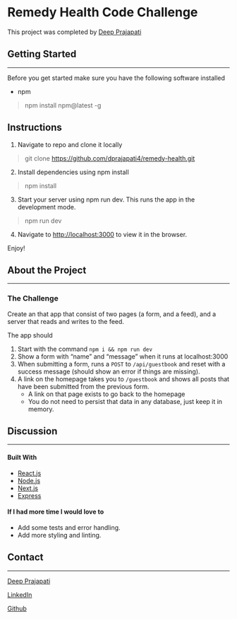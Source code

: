 # Remedy Health Code Challenge

This project was completed by [Deep Prajapati](https://www.linkedin.com/in/deepprajapati)

## **Getting Started**
***

Before you get started make sure you have the following software installed

- npm
>  npm install npm@latest -g

## Instructions
1. Navigate to repo and clone it locally
>git clone  https://github.com/dprajapati4/remedy-health.git


2. Install dependencies using npm install
 >npm install

3. Start your server using npm run dev. This runs the app in the development mode.
 >npm run dev

4. Navigate to [http://localhost:3000](http://localhost:3000) to view it in the browser.

Enjoy!

## **About the Project**
***
### The Challenge

 Create an that app that consist of two pages (a form, and a feed), and a server that reads and writes to the feed.

The app should
1. Start with the command `npm i && npm run dev`
2. Show a form with “name” and “message” when it runs at localhost:3000
3. When submitting a form, runs a `POST` to `/api/guestbook` and reset with a success message (should show an error if things are missing).
4. A link on the homepage takes you to `/guestbook` and shows all posts that have been submitted from the previous form.
    - A link on that page exists to go back to the homepage
    - You do not need to persist that data in any database, just keep it in memory.
&nbsp;
## Discussion
***
#### **Built With**
- [React.js](https://reactjs.org/)
- [Node.js](https://nodejs.org/en/)
- [Next.js](https://nextjs.org/)
- [Express](https://expressjs.com/)
#### **If I had more time I would love to**
- Add some tests and error handling.
- Add more styling and linting.

## **Contact**
***
[Deep Prajapati](mailto:dprajap2@gmail.com?subject=[GitHub]%20ParksnRec%20Gif%20Generator)

[LinkedIn](https://www.linkedin.com/in/deepprajapati)

[Github](https://github.com/dprajapati4/)


